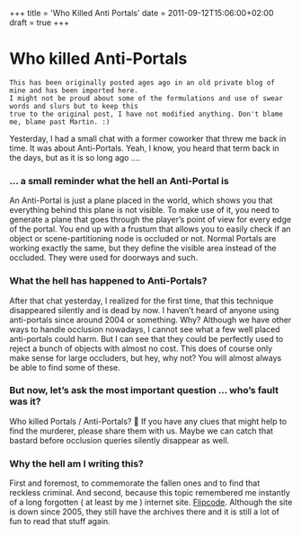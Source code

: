 +++
title = 'Who Killed Anti Portals'
date = 2011-09-12T15:06:00+02:00
draft = true
+++

# Who killed Anti-Portals

```
This has been originally posted ages ago in an old private blog of mine and has been imported here.
I might not be proud about some of the formulations and use of swear words and slurs but to keep this
true to the original post, I have not modified anything. Don't blame me, blame past Martin. :)
```

Yesterday, I had a small chat with a former coworker that threw me back in time. It was about Anti-Portals.
Yeah, I know, you heard that term back in the days, but as it is so long ago ….

### ... a small reminder what the hell an Anti-Portal is

An Anti-Portal is just a plane placed in the world, which shows you that everything behind this plane is not visible. To make use of it, you need to generate a plane that goes through the player’s point of view for every edge of the portal. You end up with a frustum that allows you to easily check if an object or scene-partitioning node is occluded or not. Normal Portals are working exactly the same, but they define the visible area instead of the occluded. They were used for doorways and such.

### What the hell has happened to Anti-Portals?

After that chat yesterday, I realized for the first time, that this technique disappeared silently and is dead by now. I haven’t heard of anyone using anti-portals since around 2004 or something. Why? Although we have other ways to handle occlusion nowadays, I cannot see what a few well placed anti-portals could harm. But I can see that they could be perfectly used to reject a bunch of objects with almost no cost. This does of course only make sense for large occluders, but hey, why not? You will almost always be able to find some of these.

### But now, let’s ask the most important question … who’s fault was it?

Who killed Portals / Anti-Portals? 🙂
If you have any clues that might help to find the murderer, please share them with us. Maybe we can catch that bastard before occlusion queries silently disappear as well.

### Why the hell am I writing this?

First and foremost, to commemorate the fallen ones and to find that reckless criminal. And second, because this topic remembered me instantly of a long forgotten ( at least by me ) internet site. [Flipcode](http://www.flipcode.com/). Although the site is down since 2005, they still have the archives there and it is still a lot of fun to read that stuff again.
